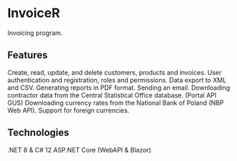 # InvoiceR
Invoicing program.

## Features
Create, read, update, and delete customers, products and invoices.
User authentication and registration, roles and permissions.
Data export to XML and CSV.
Generating reports in PDF format.
Sending an email.
Downloading contractor data from the Central Statistical Office database. (Portal API GUS)
Downloading currency rates from the National Bank of Poland (NBP Web API). 
Support for foreign currencies.

## Technologies
.NET 8 & C# 12
ASP.NET Core (WebAPI & Blazor)